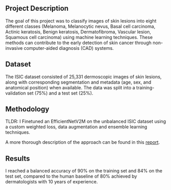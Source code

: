 ## Project Description
The goal of this project was to classify images of skin lesions into eight different classes (Melanoma, Melanocytic nevus, Basal cell carcinoma, Actinic keratosis, Benign keratosis, Dermatofibroma, Vascular lesion, Squamous cell carcinoma) using machine learning techniques. These methods can contribute to the early detection of skin cancer through non-invasive computer-aided diagnosis (CAD) systems.

## Dataset
The ISIC dataset consisted of 25,331 dermoscopic images of skin lesions, along with corresponding segmentation and metadata (age, sex, and anatomical position) when available. The data was split into a training-validation set (75%) and a test set (25%).

## Methodology
TLDR: I Finetuned an EfficientNetV2M on the unbalanced ISIC dataset using a custom weighted loss, data augmentation and ensemble learning techniques.

A more thorough description of the approach can be found in this [report](https://drive.google.com/file/d/1XffQMk59ofjgFAQvjOdnO2WwIxlYbk-y/view?usp=sharing).

## Results
I reached a balanced accuracy of 90% on the training set and 84% on the test set, compared to the human baseline of 80% achieved by dermatologists with 10 years of experience.
